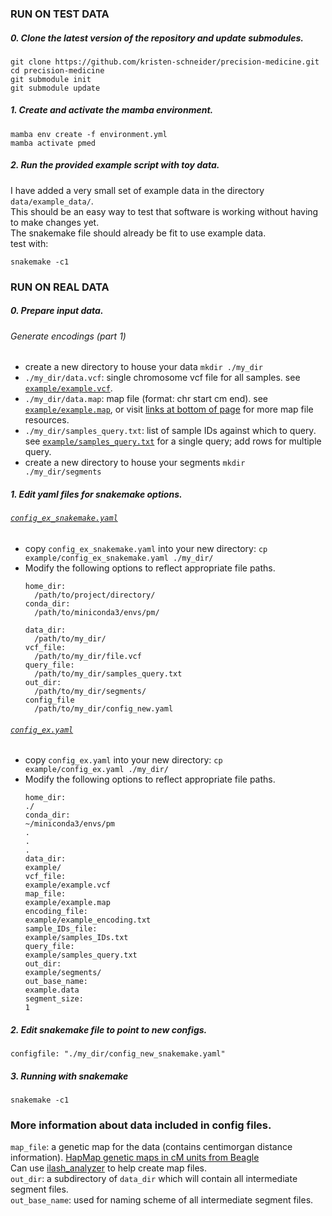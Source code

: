 ### RUN ON TEST DATA

##### 0. Clone the latest version of the repository and update submodules.
```
git clone https://github.com/kristen-schneider/precision-medicine.git
cd precision-medicine
git submodule init
git submodule update
```

##### 1. Create and activate the mamba environment.
```
mamba env create -f environment.yml
mamba activate pmed
```

##### 2. Run the provided example script with toy data.
I have added a very small set of example data in the directory `data/example_data/`.<br>
This should be an easy way to test that software is working without having to make changes yet.<br>
The snakemake file should already be fit to use example data.<br>
test with:<br>
```
snakemake -c1
```

### RUN ON REAL DATA

##### 0. Prepare input data.
###### Generate encodings (part 1)
- create a new directory to house your data `mkdir ./my_dir`
- `./my_dir/data.vcf`: single chromosome vcf file for all samples. see [`example/example.vcf`](https://github.com/kristen-schneider/precision-medicine/blob/main/example/example.vcf).
- `./my_dir/data.map`: map file (format: chr start cm end). see [`example/example.map`](https://github.com/kristen-schneider/precision-medicine/blob/main/example/examplemap), or visit [links at bottom of page](https://github.com/kristen-schneider/precision-medicine/edit/main/README.md#more-information-about-data-included-in-config-files) for more map file resources.
- `./my_dir/samples_query.txt`: list of sample IDs against which to query. see [`example/samples_query.txt`](https://github.com/kristen-schneider/precision-medicine/blob/main/example/samples_query.txt) for a single query; add rows for multiple query.
- create a new directory to house your segments `mkdir ./my_dir/segments`

##### 1. Edit yaml files for snakemake options.
###### [`config_ex_snakemake.yaml`](https://github.com/kristen-schneider/precision-medicine/blob/main/example/config_ex_snakemake.yaml)
- copy `config_ex_snakemake.yaml` into your new directory: `cp example/config_ex_snakemake.yaml ./my_dir/`
- Modify the following options to reflect appropriate file paths.
  ```
  home_dir:
    /path/to/project/directory/
  conda_dir:
    /path/to/miniconda3/envs/pm/

  data_dir:
    /path/to/my_dir/
  vcf_file:
    /path/to/my_dir/file.vcf
  query_file:
    /path/to/my_dir/samples_query.txt
  out_dir:
    /path/to/my_dir/segments/
  config_file
    /path/to/my_dir/config_new.yaml
  ```
###### [`config_ex.yaml`](https://github.com/kristen-schneider/precision-medicine/blob/main/example/config_ex.yaml)
- copy `config_ex.yaml` into your new directory: `cp example/config_ex.yaml ./my_dir/`
- Modify the following options to reflect appropriate file paths.
  ```
  home_dir:
  ./
  conda_dir:
  ~/miniconda3/envs/pm
  .
  .
  .
  data_dir:
  example/
  vcf_file:
  example/example.vcf
  map_file:
  example/example.map
  encoding_file:
  example/example_encoding.txt
  sample_IDs_file:
  example/samples_IDs.txt
  query_file:
  example/samples_query.txt
  out_dir:
  example/segments/
  out_base_name:
  example.data
  segment_size:
  1
  ```
##### 2. Edit snakemake file to point to new configs.
```
configfile: "./my_dir/config_new_snakemake.yaml"
```

##### 3. Running with snakemake
```
snakemake -c1
```

### More information about data included in config files.
`map_file`: a genetic map for the data (contains centimorgan distance information). [HapMap genetic maps in cM units from Beagle](https://bochet.gcc.biostat.washington.edu/beagle/genetic_maps/plink.GRCh38.map.zip)<br> Can use [ilash_analyzer](https://github.com/roohy/ilash_analyzer/blob/master/interpolate_maps.py) to help create map files.<br>
`out_dir`: a subdirectory of `data_dir` which will contain all intermediate segment files.<br>
`out_base_name`: used for naming scheme of all intermediate segment files.

